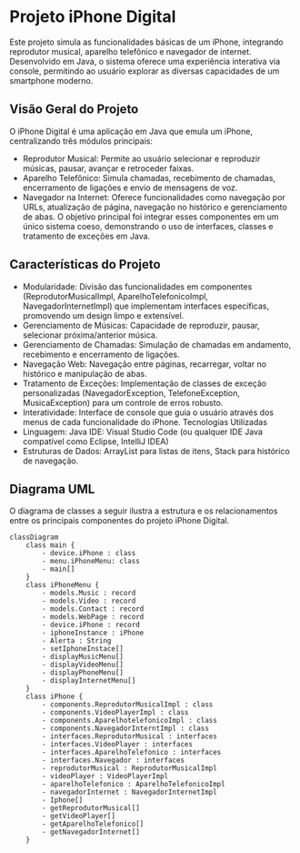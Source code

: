 # Projeto iPhone Digital
Este projeto simula as funcionalidades básicas de um iPhone, integrando reprodutor musical, aparelho telefônico e navegador de internet. Desenvolvido em Java, o sistema oferece uma experiência interativa via console, permitindo ao usuário explorar as diversas capacidades de um smartphone moderno.

## Visão Geral do Projeto
O iPhone Digital é uma aplicação em Java que emula um iPhone, centralizando três módulos principais:

* Reprodutor Musical: Permite ao usuário selecionar e reproduzir músicas, pausar, avançar e retroceder faixas.
* Aparelho Telefônico: Simula chamadas, recebimento de chamadas, encerramento de ligações e envio de mensagens de voz.
* Navegador na Internet: Oferece funcionalidades como navegação por URLs, atualização de página, navegação no histórico e gerenciamento de abas.
O objetivo principal foi integrar esses componentes em um único sistema coeso, demonstrando o uso de interfaces, classes e tratamento de exceções em Java.

## Características do Projeto
* Modularidade: Divisão das funcionalidades em componentes (ReprodutorMusicalImpl, AparelhoTelefonicoImpl, NavegadorInternetImpl) que implementam interfaces específicas, promovendo um design limpo e extensível.
* Gerenciamento de Músicas: Capacidade de reproduzir, pausar, selecionar próxima/anterior música.
* Gerenciamento de Chamadas: Simulação de chamadas em andamento, recebimento e encerramento de ligações.
* Navegação Web: Navegação entre páginas, recarregar, voltar no histórico e manipulação de abas.
* Tratamento de Exceções: Implementação de classes de exceção personalizadas (NavegadorException, TelefoneException, MusicaException) para um controle de erros robusto.
* Interatividade: Interface de console que guia o usuário através dos menus de cada funcionalidade do iPhone.
Tecnologias Utilizadas
* Linguagem: Java
IDE: Visual Studio Code (ou qualquer IDE Java compatível como Eclipse, IntelliJ IDEA)
* Estruturas de Dados: ArrayList para listas de itens, Stack para histórico de navegação.
## Diagrama UML
O diagrama de classes a seguir ilustra a estrutura e os relacionamentos entre os principais componentes do projeto iPhone Digital.

```mermaid
classDiagram
    class main {
        - device.iPhone : class
        - menu.iPhoneMenu: class
        - main[]
    }
    class iPhoneMenu {
        - models.Music : record
        - models.Video : record
        - models.Contact : record
        - models.WebPage : record
        - device.iPhone : record
        - iphoneInstance : iPhone
        - Alerta : String
        - setIphoneInstace[]
        - displayMusicMenu[]
        - displayVideoMenu[]
        - displayPhoneMenu[]
        - displayInternetMenu[]
    }
    class iPhone {
        - components.ReprodutorMusicalImpl : class
        - components.VideoPlayerImpl : class
        - components.AparelhotelefonicoImpl : class
        - components.NavegadorInterntImpl : class
        - interfaces.ReprodutorMusical : interfaces
        - interfaces.VideoPlayer : interfaces
        - interfaces.AparelhoTelefonico : interfaces
        - interfaces.Navegador : interfaces
        - reprodutorMusical : ReprodutorMusicalImpl
        - videoPlayer : VideoPlayerImpl
        - aparelhoTelefonico : AparelhoTelefonicoImpl
        - navegadorInternet : NavegadorInternetImpl
        - Iphone[]
        - getReprodutorMusical[]
        - getVideoPlayer[]
        - getAparelhoTelefonico[]
        - getNavegadorInternet[]
    }
```